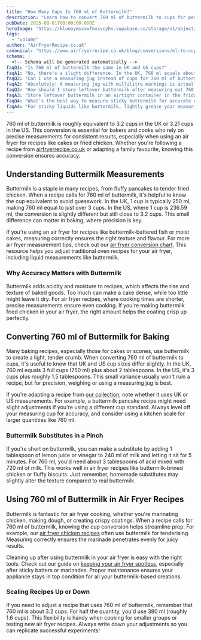 ```yaml
---
title: "How Many Cups Is 760 ml of Buttermilk?"
description: "Learn how to convert 760 ml of buttermilk to cups for perfect baking results every time. Includes UK & US measurements!"
pubDate: 2025-08-01T00:00:00.000Z
heroImage: "https://klueoymssxwfnxsvcyhv.supabase.co/storage/v1/object/public/Shmucket/how-many-cups-is-760-ml-of-buttermilk.webp"
tags:
  - "volume"
author: "AirFryerRecipe.co.uk"
canonical: "https://www.airfryerrecipe.co.uk/blog/conversions/ml-to-cups/how-many-cups-is-760-ml-of-buttermilk"
schema: |
  <!-- Schema will be generated automatically -->
faqQ1: "Is 760 ml of buttermilk the same in UK and US cups?"
faqA1: "No, there's a slight difference. In the UK, 760 ml equals about 3.2 cups (using 250 ml per cup), while in the US, it's approximately 3.21 cups (using 236.59 ml per cup). For most recipes, this small variance won't make a noticeable difference, but for precision baking, it's worth noting."
faqQ2: "Can I use a measuring jug instead of cups for 760 ml of buttermilk?"
faqA2: "Absolutely! A measuring jug with millilitre markings is actually more accurate for measuring 760 ml of buttermilk than using cups. Look for a jug with clear measurement lines and pour to the 760 ml mark for perfect results every time, especially important for air fryer recipes where consistency matters."
faqQ3: "How should I store leftover buttermilk after measuring out 760 ml?"
faqA3: "Store leftover buttermilk in an airtight container in the fridge for up to 2 weeks. You can also freeze it in measured portions for future use in air fryer recipes. Thaw in the refrigerator overnight and give it a good shake or stir before using, as it may separate slightly."
faqQ4: "What's the best way to measure sticky buttermilk for accurate cups?"
faqA4: "For sticky liquids like buttermilk, lightly grease your measuring cup with oil first to help it pour out cleanly. Alternatively, use the weight method - buttermilk weighs about 1.03 g/ml, so 760 ml would be approximately 783 grams. This eliminates measuring cup inaccuracies altogether."
---
```

<p>760 ml of buttermilk is roughly equivalent to 3.2 cups in the UK or 3.21 cups in the US. This conversion is essential for bakers and cooks who rely on precise measurements for consistent results, especially when using an air fryer for recipes like cakes or fried chicken. Whether you're following a recipe from <a href=https://www.airfryerrecipe.co.uk/>airfryerrecipe.co.uk</a> or adapting a family favourite, knowing this conversion ensures accuracy.</p>  

<h2>Understanding Buttermilk Measurements</h2>  
<p>Buttermilk is a staple in many recipes, from fluffy pancakes to tender fried chicken. When a recipe calls for 760 ml of buttermilk, it's helpful to know the cup equivalent to avoid guesswork. In the UK, 1 cup is typically 250 ml, making 760 ml equal to just over 3 cups. In the US, where 1 cup is 236.59 ml, the conversion is slightly different but still close to 3.2 cups. This small difference can matter in baking, where precision is key.</p>  

<p>If you're using an air fryer for recipes like buttermilk-battered fish or moist cakes, measuring correctly ensures the right texture and flavour. For more air fryer measurement tips, check out our <a href=https://www.airfryerrecipe.co.uk/air-fryer-conversion-chart>air fryer conversion chart</a>. This resource helps you adjust traditional oven recipes for your air fryer, including liquid measurements like buttermilk.</p>  

<h3>Why Accuracy Matters with Buttermilk</h3>  
<p>Buttermilk adds acidity and moisture to recipes, which affects the rise and texture of baked goods. Too much can make a cake dense, while too little might leave it dry. For air fryer recipes, where cooking times are shorter, precise measurements ensure even cooking. If you're making buttermilk fried chicken in your air fryer, the right amount helps the coating crisp up perfectly.</p>  

<h2>Converting 760 ml of Buttermilk for Baking</h2>  
<p>Many baking recipes, especially those for cakes or scones, use buttermilk to create a light, tender crumb. When converting 760 ml of buttermilk to cups, it's useful to know that UK and US cup sizes differ slightly. In the UK, 760 ml equals 3 full cups (750 ml) plus about 2 tablespoons. In the US, it's 3 cups plus roughly 1.5 tablespoons. This small variance usually won't ruin a recipe, but for precision, weighing or using a measuring jug is best.</p>  

<p>If you're adapting a recipe from <a href=https://www.airfryerrecipe.co.uk/recipes>our collection</a>, note whether it uses UK or US measurements. For example, a buttermilk pancake recipe might need slight adjustments if you're using a different cup standard. Always level off your measuring cup for accuracy, and consider using a kitchen scale for larger quantities like 760 ml.</p>  

<h3>Buttermilk Substitutes in a Pinch</h3>  
<p>If you're short on buttermilk, you can make a substitute by adding 1 tablespoon of lemon juice or vinegar to 240 ml of milk and letting it sit for 5 minutes. For 760 ml, you'd need about 3 tablespoons of acid mixed with 720 ml of milk. This works well in air fryer recipes like buttermilk-brined chicken or fluffy biscuits. Just remember, homemade substitutes may slightly alter the texture compared to real buttermilk.</p>  

<h2>Using 760 ml of Buttermilk in Air Fryer Recipes</h2>  
<p>Buttermilk is fantastic for air fryer cooking, whether you're marinating chicken, making dough, or creating crispy coatings. When a recipe calls for 760 ml of buttermilk, knowing the cup conversion helps streamline prep. For example, our <a href=https://www.airfryerrecipe.co.uk/recipe-category/chicken>air fryer chicken recipes</a> often use buttermilk for tenderising. Measuring correctly ensures the marinade penetrates evenly for juicy results.</p>  

<p>Cleaning up after using buttermilk in your air fryer is easy with the right tools. Check out our guide on <a href=https://www.airfryerrecipe.co.uk/air-fryer-cleaner>keeping your air fryer spotless</a>, especially after sticky batters or marinades. Proper maintenance ensures your appliance stays in top condition for all your buttermilk-based creations.</p>  

<h3>Scaling Recipes Up or Down</h3>  
<p>If you need to adjust a recipe that uses 760 ml of buttermilk, remember that 760 ml is about 3.2 cups. For half the quantity, you'd use 380 ml (roughly 1.6 cups). This flexibility is handy when cooking for smaller groups or testing new air fryer recipes. Always write down your adjustments so you can replicate successful experiments!</p>
